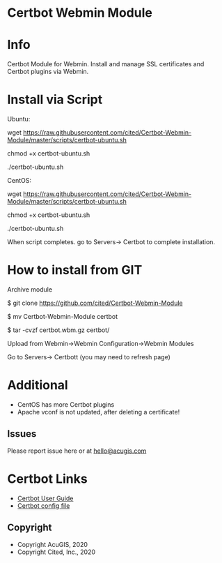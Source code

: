 
# Certbot Webmin Module

# Info
Certbot Module for Webmin.  Install and manage SSL certificates and Certbot plugins via Webmin.

# Install via Script

Ubuntu:

wget https://raw.githubusercontent.com/cited/Certbot-Webmin-Module/master/scripts/certbot-ubuntu.sh

chmod +x certbot-ubuntu.sh

./certbot-ubuntu.sh

CentOS:

wget https://raw.githubusercontent.com/cited/Certbot-Webmin-Module/master/scripts/certbot-ubuntu.sh

chmod +x certbot-ubuntu.sh

./certbot-ubuntu.sh

When script completes. go to Servers-> Certbot to complete installation.

# How to install from GIT
Archive module

$ git clone https://github.com/cited/Certbot-Webmin-Module

$ mv Certbot-Webmin-Module certbot

$ tar -cvzf certbot.wbm.gz certbot/


Upload from Webmin->Webmin Configuration->Webmin Modules

Go to Servers-> Certbott (you may need to refresh page)

# Additional
- CentOS has more Certbot plugins
- Apache vconf is not updated, after deleting a certificate!

## **Issues**
Please report issue here or at hello@acugis.com

# Certbot Links
- [Certbot User Guide](https://certbot.eff.org/docs/using.html)
- [Certbot config file](https://certbot.eff.org/docs/using.html#config-file)

Copyright
---------

* Copyright AcuGIS, 2020
* Copyright Cited, Inc., 2020
